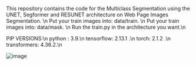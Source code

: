 This repository contains the code for the Multiclass Segmentation using the UNET, Segformer and RESUNET architecture on Web Page Images Segmentation. \n
Put your train images into: data/train. \n
Put your train images into: data/mask. \n
Run the train.py in the architecture you want.\n


PIP VERSIONS:\n
python : 3.9.\n
tensorflow: 2.13.1 .\n
torch: 2.1.2  .\n
transformers: 4.36.2.\n

![image](https://github.com/berkayozdemir/unet-resunet-segformer/assets/25156705/94273e52-dc80-4fa8-8e21-779f0eadc781)

